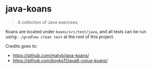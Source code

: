 # java-koans
> A collection of Java exercises. 

Koans are located under `koans/src/test/java`, and all tests can be run using: `./gradlew clean test` at the root of 
this project.

Credits goes to:
* https://github.com/matyb/java-koans/
* https://github.com/boyko11/java8-cojug-koans/